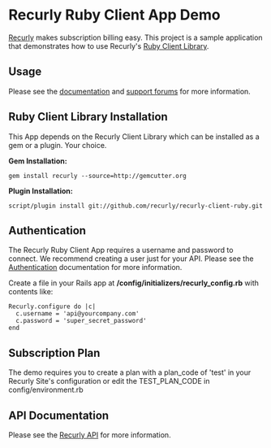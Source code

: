 Recurly Ruby Client App Demo
==================

[Recurly](http://recurly.com) makes subscription billing easy.  This project is a sample application that demonstrates how to use Recurly's [Ruby Client Library](http://github.com/recurly/recurly-client-ruby).

Usage
-----

Please see the [documentation](http://support.recurly.com/faqs/api/ruby-client) and
[support forums](http://support.recurly.com/discussions) for more information.


Ruby Client Library Installation
--------------------------------

This App depends on the Recurly Client Library which can be installed as a gem or a plugin. Your choice.

**Gem Installation:**

    gem install recurly --source=http://gemcutter.org
    
**Plugin Installation:**

    script/plugin install git://github.com/recurly/recurly-client-ruby.git


Authentication
--------------

The Recurly Ruby Client App requires a username and password to connect.  We recommend creating a user just for your API.  Please see the [Authentication](http://support.recurly.com/faqs/api/authentication) documentation for more information.

Create a file in your Rails app at __/config/initializers/recurly_config.rb__ with contents like:

    Recurly.configure do |c|
      c.username = 'api@yourcompany.com'
      c.password = 'super_secret_password'
    end

Subscription Plan
-----------------

The demo requires you to create a plan with a plan\_code of 'test' in your Recurly Site's configuration or edit the TEST\_PLAN\_CODE in config/environment.rb

API Documentation
-----------------

Please see the [Recurly API](http://support.recurly.com/faqs/api/) for more information.

